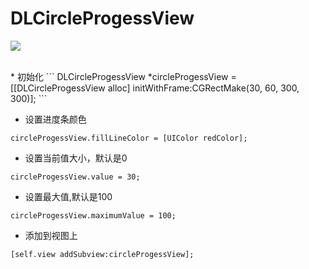 # DLCircleProgessView
![](https://github.com/qindeli/DLCircleProgessView/raw/master/截图.png)


<br>
 * 初始化
```
DLCircleProgessView *circleProgessView = [[DLCircleProgessView alloc] initWithFrame:CGRectMake(30, 60, 300, 300)];
```

* 设置进度条颜色
```
circleProgessView.fillLineColor = [UIColor redColor];
```

* 设置当前值大小，默认是0
```
circleProgessView.value = 30;
```

* 设置最大值,默认是100
```
circleProgessView.maximumValue = 100;
```

* 添加到视图上
```
[self.view addSubview:circleProgessView];
```
